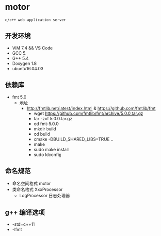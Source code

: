 # motor

    c/c++ web application server

## 开发环境

* VIM 7.4 && VS Code
* GCC 5.
* G++ 5.4
* Doxygen 1.8
* ubuntu16.04.03

## 依赖库

* fmt 5.0
  * 地址
    * http://fmtlib.net/latest/index.html & https://github.com/fmtlib/fmt
      * wget https://github.com/fmtlib/fmt/archive/5.0.0.tar.gz
      * tar -zxf 5.0.0.tar.gz
      * cd fmt-5.0.0
      * mkdir build
      * cd build
      * cmake -DBUILD_SHARED_LIBS=TRUE ..
      * make
      * sudo make install
      * sudo ldconfig 

## 命名规范

* 命名空间格式 motor
* 类命名格式  XxxProcessor
  * LogProcessor   日志处理器

## g++ 编译选项

* -std=c++11
* -lfmt
